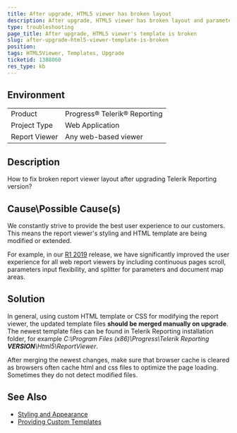 ```yaml
---
title: After upgrade, HTML5 viewer has broken layout
description: After upgrade, HTML5 viewer has broken layout and parameters are missing
type: troubleshooting
page_title: After upgrade, HTML5 viewer's template is broken
slug: after-upgrade-html5-viewer-template-is-broken
position: 
tags: HTML5Viewer, Templates, Upgrade
ticketid: 1388060
res_type: kb
---
```


## Environment
<table>
	<tr>
		<td>Product</td>
		<td>Progress® Telerik® Reporting</td>
	</tr>
	<tr>
		<td>Project Type</td>
		<td>Web Application</td>
	</tr>
	<tr>
		<td>Report Viewer</td>
		<td>Any web-based viewer</td>
	</tr>
</table>


## Description
How to fix broken report viewer layout after upgrading Telerik Reporting version?

## Cause\Possible Cause(s)
We constantly strive to provide the best user experience to our customers. This means the report viewer's styling and HTML template are being modified or extended.

For example, in our [R1 2019](https://www.telerik.com/support/whats-new/reporting/release-history/progress-telerik-reporting-r1-2019-13-0-19-116) release, we have significantly improved the user experience for all web report viewers by including continuous pages scroll, parameters input flexibility, and splitter for parameters and document map areas. 

## Solution
In general, using custom HTML template or CSS for modifying the report viewer, the updated template files **should be merged manually on upgrade**. The newest template files can be found in Telerik Reporting installation folder, for example *C:\Program Files (x86)\Progress\Telerik Reporting **VERSION**\Html5\ReportViewer*.

After merging the newest changes, make sure that browser cache is cleared as browsers often cache html and css files to optimize the page loading. Sometimes they do not detect modified files.

## See Also
- [Styling and Appearance](https://docs.telerik.com/reporting/html5-report-viewer-styling-and-appearance)
- [Providing Custom Templates](https://docs.telerik.com/reporting/html5-report-viewer-customizing-providing-template)
